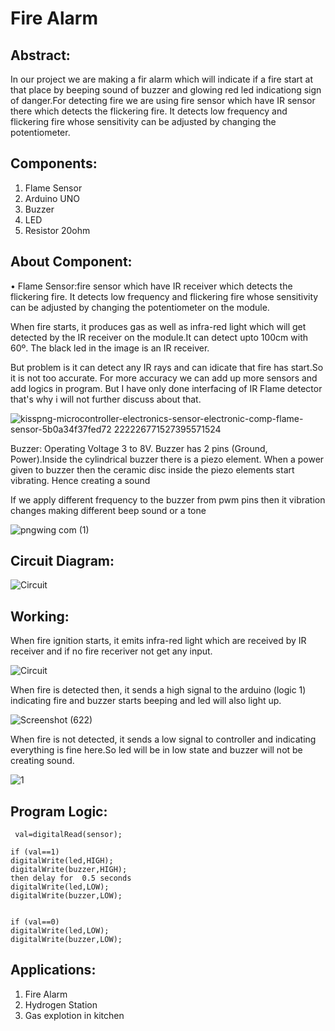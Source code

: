 # Fire Alarm
  ## Abstract:
In our project we are making a fir alarm which will indicate if a fire start at that place by beeping sound of buzzer and glowing red led indicationg sign of danger.For detecting fire we are using fire sensor which have IR sensor there which detects the flickering fire. It detects low frequency and flickering fire whose sensitivity can be adjusted by changing the potentiometer. 
## Components:
1.	Flame Sensor
2.	Arduino UNO
3.	Buzzer
4.	LED
5.	Resistor 20ohm

## About Component:
   • Flame Sensor:fire sensor which have IR receiver which detects the flickering fire. It detects low frequency and flickering fire whose sensitivity can be adjusted by             changing the potentiometer on the module.
   
   When fire starts, it produces gas as well as infra-red light which will get detected by the IR receiver on the module.It can detect upto 100cm with 60º.
   The black led in the image is an IR receiver.
   
   But problem is it can detect any IR rays and can idicate that fire has start.So it is not too accurate.
   For more accuracy we can add up more sensors and add logics in program. But I have only done interfacing of IR Flame detector that's why i will not further discuss about that.
   
   
![kisspng-microcontroller-electronics-sensor-electronic-comp-flame-sensor-5b0a34f37fed72 222226771527395571524](https://user-images.githubusercontent.com/73650233/105885090-ae105480-602e-11eb-9be0-55d540359055.png)

Buzzer:
Operating Voltage 3 to 8V.
Buzzer has 2 pins (Ground, Power).Inside the cylindrical buzzer there is a piezo element. When a power given to buzzer then the ceramic disc inside the piezo elements start vibrating. Hence creating a sound

If we apply different frequency to the buzzer from pwm pins then it vibration changes making different beep sound or a tone

 ![pngwing com (1)](https://user-images.githubusercontent.com/73650233/105885267-ee6fd280-602e-11eb-9a22-9a0544992eba.png)
 
## Circuit Diagram:

![Circuit](https://user-images.githubusercontent.com/73650233/105885358-0cd5ce00-602f-11eb-99f7-5c9242f72cdb.png)

## Working: 
When fire ignition starts, it emits infra-red light which are received by IR receiver and if no fire receriver not get any input.

![Circuit](https://user-images.githubusercontent.com/73650233/105890505-75c04480-6035-11eb-93ce-db901cff03db.jpg)

When fire is detected then,
it sends a high signal to the arduino (logic 1) indicating fire and buzzer starts beeping and led will also light up.

![Screenshot (622)](https://user-images.githubusercontent.com/73650233/105891130-452cda80-6036-11eb-9ae3-1b9d88782a30.png)

When fire is not detected,
it sends a low signal to controller and indicating everything is fine here.So led will be in low state and buzzer will not be creating sound.

![1](https://user-images.githubusercontent.com/73650233/105891419-a2c12700-6036-11eb-99ce-fe278732b614.PNG)


## Program Logic:

     val=digitalRead(sensor);
  
	if (val==1)
	digitalWrite(led,HIGH);
	digitalWrite(buzzer,HIGH);
	then delay for  0.5 seconds
	digitalWrite(led,LOW);
	digitalWrite(buzzer,LOW);
	
	
	if (val==0)
	digitalWrite(led,LOW);
	digitalWrite(buzzer,LOW);
	
## Applications:

   1. Fire Alarm
   2. Hydrogen Station
   3. Gas explotion in kitchen
